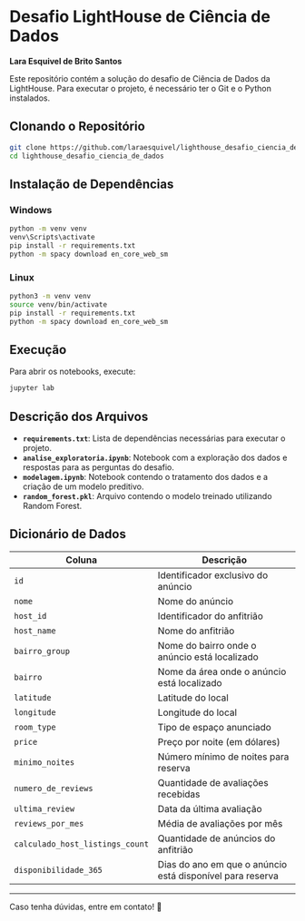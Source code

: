 # Desafio LightHouse de Ciência de Dados

**Lara Esquivel de Brito Santos**

Este repositório contém a solução do desafio de Ciência de Dados da LightHouse. Para executar o projeto, é necessário ter o Git e o Python instalados.

## Clonando o Repositório

```sh
git clone https://github.com/laraesquivel/lighthouse_desafio_ciencia_de_dados.git
cd lighthouse_desafio_ciencia_de_dados
```

## Instalação de Dependências

### Windows

```sh
python -m venv venv
venv\Scripts\activate
pip install -r requirements.txt
python -m spacy download en_core_web_sm
```

### Linux

```sh
python3 -m venv venv
source venv/bin/activate
pip install -r requirements.txt
python -m spacy download en_core_web_sm
```

## Execução

Para abrir os notebooks, execute:

```sh
jupyter lab
```

## Descrição dos Arquivos

- **`requirements.txt`**: Lista de dependências necessárias para executar o projeto.
- **`analise_exploratoria.ipynb`**: Notebook com a exploração dos dados e respostas para as perguntas do desafio.
- **`modelagem.ipynb`**: Notebook contendo o tratamento dos dados e a criação de um modelo preditivo.
- **`random_forest.pkl`**: Arquivo contendo o modelo treinado utilizando Random Forest.

## Dicionário de Dados

| Coluna                          | Descrição |
|---------------------------------|-------------|
| `id`                            | Identificador exclusivo do anúncio |
| `nome`                          | Nome do anúncio |
| `host_id`                       | Identificador do anfitrião |
| `host_name`                     | Nome do anfitrião |
| `bairro_group`                  | Nome do bairro onde o anúncio está localizado |
| `bairro`                        | Nome da área onde o anúncio está localizado |
| `latitude`                      | Latitude do local |
| `longitude`                     | Longitude do local |
| `room_type`                     | Tipo de espaço anunciado |
| `price`                         | Preço por noite (em dólares) |
| `minimo_noites`                 | Número mínimo de noites para reserva |
| `numero_de_reviews`             | Quantidade de avaliações recebidas |
| `ultima_review`                 | Data da última avaliação |
| `reviews_por_mes`               | Média de avaliações por mês |
| `calculado_host_listings_count` | Quantidade de anúncios do anfitrião |
| `disponibilidade_365`           | Dias do ano em que o anúncio está disponível para reserva |

---

Caso tenha dúvidas, entre em contato! 🚀

